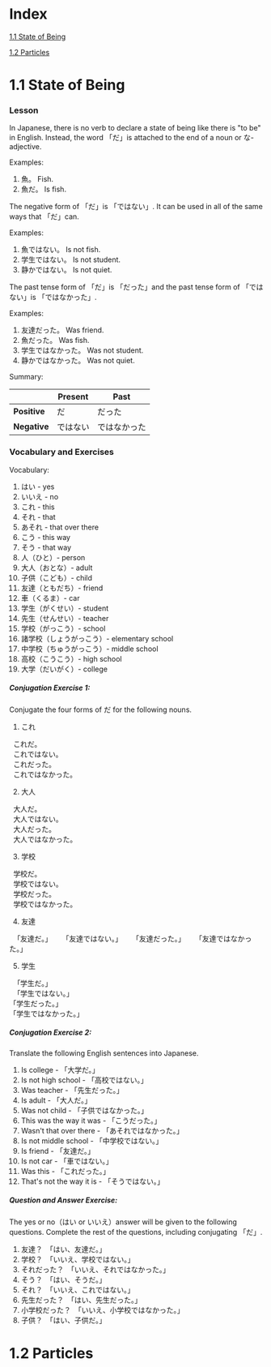 # Index

[1.1 State of Being](#11-state-of-being)

[1.2 Particles](#12-particles)

# 1.1 State of Being
### Lesson

In Japanese, there is no verb to declare a state of being like there is "to be" in English. Instead, the word 「だ」is attached to the end of a noun or な-adjective.

Examples: 
1. 魚。   Fish.
2. 魚だ。 Is fish.

The negative form of 「だ」is 「ではない」. It can be used in all of the same ways that 「だ」can.

Examples:
1. 魚ではない。   Is not fish.
2. 学生ではない。 Is not student.
3. 静かではない。 Is not quiet.

The past tense form of 「だ」is 「だった」and the past tense form of 「ではない」is 「ではなかった」.

Examples:
1. 友達だった。   Was friend.
2. 魚だった。   Was fish.
3. 学生ではなかった。  Was not student.
4. 静かではなかった。  Was not quiet.

Summary:

|            | Present | Past      |
|------------|---------|-----------|
|**Positive**|だ　　　  |だった     |
|**Negative**|ではない  |ではなかった|

### Vocabulary and Exercises

Vocabulary:
1. はい - yes
2. いいえ - no
3. これ - this
4. それ - that
5. あそれ - that over there
6. こう - this way
7. そう - that way
8. 人（ひと）- person
9. 大人（おとな）- adult
10. 子供（こども）- child
11. 友達（ともだち）- friend
12. 車（くるま）- car
13. 学生（がくせい）- student
14. 先生（せんせい）- teacher
15. 学校（がっこう）- school
16. 諸学校（しょうがっこう）- elementary school
17. 中学校（ちゅうがっこう）- middle school
18. 高校（こうこう）- high school
19. 大学（だいがく）- college

##### Conjugation Exercise 1:

Conjugate the four forms of だ for the following nouns.

1. これ

   これだ。  
   これではない。  
   これだった。  
   これではなかった。  
   
2. 大人

   大人だ。  
   大人ではない。  
   大人だった。  
   大人ではなかった。  
   
3. 学校

   学校だ。  
   学校ではない。  
   学校だった。  
   学校ではなかった。  
   
4. 友達

   「友達だ。」  
   「友達ではない。」  
   「友達だった。」  
   「友達ではなかった。」  

5. 学生

   「学生だ。」  
   「学生ではない。」  
   「学生だった。」  
   「学生ではなかった。」  
   
##### Conjugation Exercise 2:

Translate the following English sentences into Japanese.

1. Is college - 「大学だ。」
2. Is not high school - 「高校ではない。」
3. Was teacher - 「先生だった。」
4. Is adult - 「大人だ。」
5. Was not child - 「子供ではなかった。」
6. This was the way it was - 「こうだった。」
7. Wasn't that over there - 「あそれではなかった。」
8. Is not middle school - 「中学校ではない。」
9. Is friend - 「友達だ。」
10. Is not car - 「車ではない。」
11. Was this - 「これだった。」
12. That's not the way it is - 「そうではない。」

##### Question and Answer Exercise:

The yes or no（はい or いいえ）answer will be given to the following questions. Complete the rest of the questions, including conjugating 「だ」.

1. 友達？　「はい、友達だ。」
2. 学校？　「いいえ、学校ではない。」
3. それだった？　「いいえ、それではなかった。」
4. そう？　「はい、そうだ。」
5. それ？　「いいえ、これではない。」
6. 先生だった？　「はい、先生だった。」
7. 小学校だった？　「いいえ、小学校ではなかった。」
8. 子供？　「はい、子供だ。」

# 1.2 Particles
